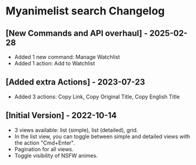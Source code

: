 # Myanimelist search Changelog

## [New Commands and API overhaul] - 2025-02-28

- Added 1 new command: Manage Watchlist
- Added 1 action: Add to Watchlist

## [Added extra Actions] - 2023-07-23

- Added 3 actions: Copy Link, Copy Original Title, Copy English Title

## [Initial Version] - 2022-10-14

- 3 views available: list (simple), list (detailed), grid.
- In the list view, you can toggle between simple and detailed views with the action "Cmd+Enter".
- Pagination for all views.
- Toggle visibility of NSFW animes.
